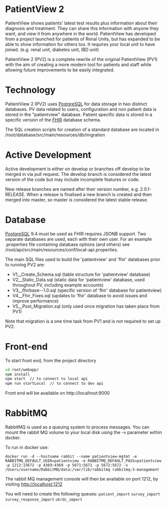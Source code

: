 PatientView 2
=============

PatientView shows patients' latest test results plus information about their diagnosis and treatment. They can share 
this information with anyone they want, and view it from anywhere in the world. PatientView has developed from a project 
launched for patients of Renal Units, but has expanded to be able to show information for others too. It requires your 
local unit to have joined. (e.g. renal unit, diabetes unit, IBD unit)

PatientView 2 (PV2) is a complete rewrite of the original PatientView (PV1) with the aim of creating a more modern tool 
for patients and staff while allowing future improvements to be easily integrated.

Technology
==========

PatientView 2 (PV2) uses [PostgreSQL](http://www.postgresql.org/) for data storage in two distinct databases. PV data 
related to users, configuration and non patient data is stored in the "patientview" database. Patient specific data is 
stored in a specific version of the [FHIR](http://hl7.org/implement/standards/fhir/) database schema.

The SQL creation scripts for creation of a standard database are located in 
/root/database/src/main/resources/db/migration

Active Development
==================

Active development is either on develop or branches off develop to be merged in via pull request. The develop branch is
considered the latest version of the code but may include incomplete features or code.

New release branches are named after their version number, e.g. 2.0.1-RELEASE. When a release is finalised a new branch
is created and then merged into master, so master is considered the latest stable release.

Database
========

[PostgreSQL](http://www.postgresql.org/) 9.4 must be used as FHIR requires JSONB support. Two separate databases are 
used, each with their own user. For an example .properties file containing database options (and others) see
/root/api/src/main/resources/conf/local-api.properties.

The main SQL files used to build the 'patientview' and 'fhir' databases prior to running PV2 are:

- V1__Create_Schema.sql (table structure for 'patientview' database)
- V2__Static_Data.sql (static data for 'patientview' database, used throughout PV, including example accounts)
- V3__fhirbase--1.0.sql (specific version of 'fhir' database for patientview)
- V4__Fhir_Fixes.sql (updates to 'fhir' database to avoid issues and improve performance)
- V5__Post_Migration.sql (only used once migration has taken place from PV1)

Note that migration is a one time task from PV1 and is not required to set up PV2.

Front-end
========

To start front end, from the project directory

```sh
cd root/webapp/
npm install
npm start  // to connect to local api
npm run startLocal  // to connect to dev api
```

Front end will be available on http://localhost:9000

RabbitMQ
========
RabbitMQ is used as a queuing system to process messages. You can mount the rabbit MQ volume to your local disk using the -v parameter within docker.


To run in docker use:
```
docker run -d --hostname rabbit --name patientview-mgtmt -e RABBITMQ_DEFAULT_USER=patientview -e RABBITMQ_DEFAULT_PASS=patientview -p 1212:15672 -p 4369:4369 -p 5671:5671 -p 5672:5672 -v /Users/username/RabbitMQ/data:/var/lib/rabbitmq rabbitmq:3-management
```

The rabbit MQ management console will then be available on port 1212, by visiting [http://localhost:1212](http://localhost:1212)

You will need to create the following queues:
`patient_import`
`survey_import`
`survey_response_import`
`ukrdc_import`